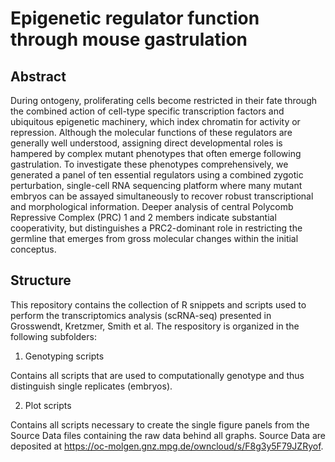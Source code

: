 # Epigenetic regulator function through mouse gastrulation

## Abstract
During ontogeny, proliferating cells become restricted in their fate through the combined action of cell-type specific transcription factors and ubiquitous epigenetic machinery, which index chromatin for activity or repression.  Although the molecular functions of these regulators are generally well understood, assigning direct developmental roles is hampered by complex mutant phenotypes that often emerge following gastrulation. To investigate these phenotypes comprehensively, we generated a panel of ten essential regulators using a combined zygotic perturbation, single-cell RNA sequencing platform where many mutant embryos can be assayed simultaneously to recover robust transcriptional and morphological information. Deeper analysis of central Polycomb Repressive Complex (PRC) 1 and 2 members indicate substantial cooperativity, but distinguishes a PRC2-dominant role in restricting the germline that emerges from gross molecular changes within the initial conceptus.

## Structure
This repository contains the collection of R snippets and scripts used to perform the transcriptomics analysis (scRNA-seq) presented in Grosswendt, Kretzmer, Smith et al.
The respository is organized in the following subfolders:


1. Genotyping scripts

Contains all scripts that are used to computationally genotype and thus distinguish single replicates (embryos).


2. Plot scripts

Contains all scripts necessary to create the single figure panels from the Source Data files containing the raw data behind all graphs. Source Data are deposited at https://oc-molgen.gnz.mpg.de/owncloud/s/F8g3y5F79JZRyof.
